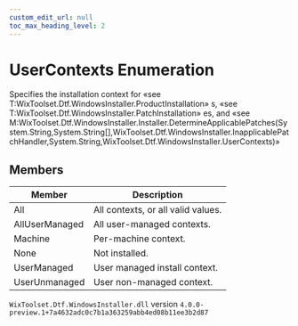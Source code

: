 ```yaml
---
custom_edit_url: null
toc_max_heading_level: 2
---
```

# UserContexts Enumeration
Specifies the installation context for «see T:WixToolset.Dtf.WindowsInstaller.ProductInstallation» s, «see T:WixToolset.Dtf.WindowsInstaller.PatchInstallation» es, and «see M:WixToolset.Dtf.WindowsInstaller.Installer.DetermineApplicablePatches(System.String,System.String[],WixToolset.Dtf.WindowsInstaller.InapplicablePatchHandler,System.String,WixToolset.Dtf.WindowsInstaller.UserContexts)» 
## Members
| Member | Description |
| ------ | ----------- |
| All | All contexts, or all valid values. |
| AllUserManaged | All user-managed contexts. |
| Machine | Per-machine context. |
| None | Not installed. |
| UserManaged | User managed install context. |
| UserUnmanaged | User non-managed context. |
`WixToolset.Dtf.WindowsInstaller.dll` version `4.0.0-preview.1+7a4632adc0c7b1a363259abb4ed08b11ee3b2d87`
